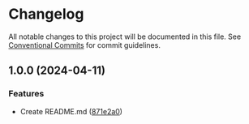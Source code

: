 # Changelog

All notable changes to this project will be documented in this file. See
[Conventional Commits](https://conventionalcommits.org) for commit guidelines.

## 1.0.0 (2024-04-11)


### Features

* Create README.md ([871e2a0](https://github.com/cchapus/quartoDemo/commit/871e2a068d8be98581899780774144dde98edc69))
